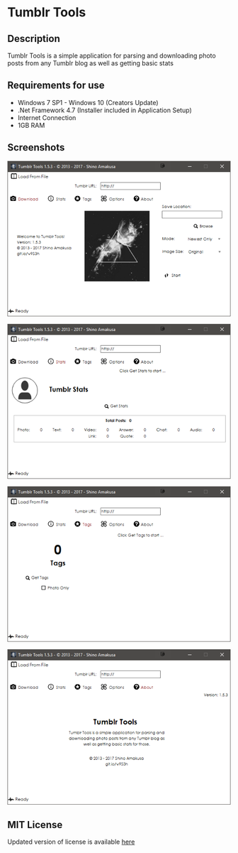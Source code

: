 # Tumblr Tools 
## Description
Tumblr Tools is a simple application for parsing and downloading photo posts from any Tumblr blog as well as getting basic stats

## Requirements for use
* Windows 7 SP1 - Windows 10 (Creators Update)
* .Net Framework 4.7 (Installer included in Application Setup)
* Internet Connection
* 1GB RAM

## Screenshots
![](Documents/Home_tt-01.png)

![](Documents/Home_tt-02.png)

![](Documents/Home_tt-03.png)

![](Documents/Home_tt-04.png)

## MIT License
Updated version of license is available [here](LICENSE.md)
